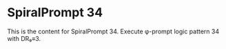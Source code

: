 # SpiralPrompt 34

This is the content for SpiralPrompt 34.
Execute φ-prompt logic pattern 34 with DR₉≡3.